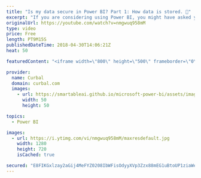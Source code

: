 ```yaml
---
title: "Is my data secure in Power BI? Part 1: How data is stored. 🔐"
excerpt: "If you are considering using Power BI, you might have asked yourself: Is my data secure in Power BI?  That is what we are going to talk about on this video: We will discuss the different methods available for you to get data in Power BI.  We will then discuss two critical topics:  What is data in transit?"
originalUrl: https://youtube.com/watch?v=nmgwuq958mM
type: video
price: Free
length: PT9M15S
publishedDateTime: 2018-04-30T14:06:21Z
heat: 50

featuredContent: "<iframe width=\"800\" height=\"500\" frameborder=\"0\" src=\"https://www.youtube.com/embed/nmgwuq958mM\" allow=\"accelerometer; autoplay; encrypted-media; gyroscope; picture-in-picture\" allowfullscreen></iframe>"

provider:
  name: Curbal
  domain: curbal.com
  images:
    - url: https://smartableai.github.io/microsoft-power-bi/assets/images/organizations/curbal.com-50x50.jpg
      width: 50
      height: 50

topics:
  - Power BI

images:
  - url: https://i.ytimg.com/vi/nmgwuq958mM/maxresdefault.jpg
    width: 1280
    height: 720
    isCached: true

secured: "E8FIKGxlzay2aGij4MeFYZ0208IbWFisOdyyXVp3Zzx88mEG1uBtoUP1ziaWel6u1blrRuvymNgmUj37+Ags4Cm4rqXV+bS4F4kIWg3QqayEW5Ny3ab1j99Vhhk7evlAqx5UpbOmnaqvHuDe/r7H+FLj0jK6ouji/lh5cEJsIKUJDqbUlplTe69yLGQ6aXLhrxHSmTu/y516K4zywZS4Fw1V3P2bY3iVZ3gr4x+62RG3WsTPpp7TXbhSQ/U/Xf+TDlCpGgSUmBm6AYLGrNNpL7J24JbRYIBL2u//WyhRKnNZ/PpjswFI9D6q0E3kn7+KuGZ22eEonCLDJwgFGVfxyyA9FarTn1k+inhrX34nS7nk+P/zVmec3vCtfiQoJNcwUc5vrDtm8umbfv+qwpbw1nhRJh8cbfcQicsVwMLzSsY=;hgxAfy6SbP5lODnlQbSMOQ=="
---
```


